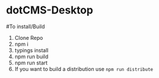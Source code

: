 # dotCMS-Desktop

#To install/Build
1. Clone Repo
2. npm i
3. typings install
4. npm run build
5. npm run start
6. If you want to build a distribution use `npm run distribute`
